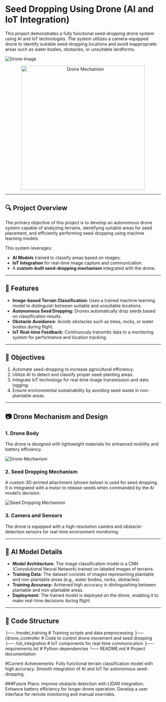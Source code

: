 # Seed Dropping Using Drone (AI and IoT Integration)
This project demonstrates a fully functional seed-dropping drone system using AI and IoT technologies. The system utilizes a camera-equipped drone to identify suitable seed-dropping locations and avoid inappropriate areas such as water bodies, obstacles, or unsuitable landforms.

![Drone Image](aiiot2.jpeg) 
<div align="center">
  <img src="aiiot2.jpeg" alt="Drone Mechanism" width="400">
</div>

---

## 🔍 **Project Overview**

The primary objective of this project is to develop an autonomous drone system capable of analyzing terrains, identifying suitable areas for seed placement, and efficiently performing seed-dropping using machine learning models.

This system leverages:

- **AI Models** trained to classify areas based on images.
- **IoT Integration** for real-time image capture and communication.
- A **custom-built seed-dropping mechanism** integrated with the drone.

---

## 📑 **Features**

- **Image-based Terrain Classification:** Uses a trained machine learning model to distinguish between suitable and unsuitable locations.
- **Autonomous Seed Dropping:** Drones automatically drop seeds based on classification results.
- **Obstacle Avoidance:** Avoids obstacles such as trees, rocks, or water bodies during flight.
- **IoT Real-time Feedback:** Continuously transmits data to a monitoring system for performance and location tracking.

---

## 🎯 **Objectives**

1. Automate seed-dropping to increase agricultural efficiency.
2. Utilize AI to detect and classify proper seed-planting areas.
3. Integrate IoT technology for real-time image transmission and data logging.
4. Ensure environmental sustainability by avoiding seed waste in non-plantable areas.

---

## 📷 **Drone Mechanism and Design**

### 1. **Drone Body**
The drone is designed with lightweight materials for enhanced mobility and battery efficiency.

![Drone Mechanism](aiiot3.jpeg)

### 2. **Seed Dropping Mechanism**
A custom 3D-printed attachment (shown below) is used for seed dropping. It is integrated with a motor to release seeds when commanded by the AI model’s decision.

![Seed Dropping Mechanism](aiiot2.jpeg)

### 3. **Camera and Sensors**
The drone is equipped with a high-resolution camera and obstacle-detection sensors for real-time environment monitoring.

---

## 🧠 **AI Model Details**

- **Model Architecture:** The image classification model is a CNN (Convolutional Neural Network) trained on labeled images of terrains.
- **Training Data:** The dataset consists of images representing plantable and non-plantable areas (e.g., water bodies, rocks, obstacles).
- **Training Accuracy:** Achieved high accuracy in distinguishing between plantable and non-plantable areas.
- **Deployment:** The trained model is deployed on the drone, enabling it to make real-time decisions during flight.

---

## 🔗 **Code Structure**
├── /model_training # Training scripts and data preprocessing ├── /drone_controller # Code to control drone movement and seed dropping ├── /iot_integration # IoT components for real-time communication ├── requirements.txt # Python dependencies └── README.md # Project documentation

#Current Achievements:
Fully functional terrain classification model with high accuracy.
Smooth integration of AI and IoT for autonomous seed-dropping.

###Future Plans:
Improve obstacle detection with LIDAR integration.
Enhance battery efficiency for longer drone operation.
Develop a user interface for remote monitoring and manual overrides.

